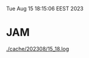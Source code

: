 Tue Aug 15 18:15:06 EEST 2023
# JAM
<a href='./cache/202308/15_18.log'>./cache/202308/15_18.log</a>
